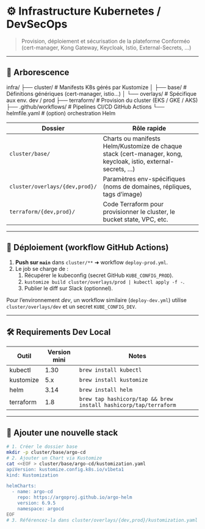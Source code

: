# ⚙️ Infrastructure Kubernetes / DevSecOps

> Provision, déploiement et sécurisation de la plateforme Conforméo  
> (cert-manager, Kong Gateway, Keycloak, Istio, External-Secrets, …)

---

## 🌳  Arborescence

infra/
├── cluster/ # Manifests K8s gérés par Kustomize
│ ├── base/ # Définitions génériques (cert-manager, istio…)
│ └── overlays/ # Spécifique aux env. dev / prod
├── terraform/ # Provision du cluster (EKS / GKE / AKS)
├── .github/workflows/ # Pipelines CI/CD GitHub Actions
└── helmfile.yaml # (option) orchestration Helm


| Dossier | Rôle rapide |
|---------|-------------|
| `cluster/base/` | Charts ou manifests Helm/Kustomize de chaque stack (cert-manager, kong, keycloak, istio, external-secrets, …) |
| `cluster/overlays/{dev,prod}/` | Paramètres env-spécifiques (noms de domaines, répliques, tags d’image) |
| `terraform/{dev,prod}/` | Code Terraform pour provisionner le cluster, le bucket state, VPC, etc. |

---

## 🚀  Déploiement (workflow GitHub Actions)

1. **Push sur `main`** dans `cluster/**` ➜ workflow `deploy-prod.yml`.
2. Le job se charge de :
   1. Récupérer le kubeconfig (secret GitHub `KUBE_CONFIG_PROD`).
   2. `kustomize build cluster/overlays/prod | kubectl apply -f -`.
   3. Publier le diff sur Slack (optionnel).

Pour l’environnement *dev*, un workflow similaire (`deploy-dev.yml`) utilise `cluster/overlays/dev` et un secret `KUBE_CONFIG_DEV`.

---

## 🛠️  Requirements Dev Local

| Outil | Version mini | Notes |
|-------|--------------|-------|
| kubectl | 1.30 | `brew install kubectl` |
| kustomize | 5.x | `brew install kustomize` |
| helm | 3.14 | `brew install helm` |
| terraform | 1.8 | `brew tap hashicorp/tap && brew install hashicorp/tap/terraform` |

---

## 🧩  Ajouter une nouvelle stack

```bash
# 1. Créer le dossier base
mkdir -p cluster/base/argo-cd
# 2. Ajouter un Chart via Kustomize
cat <<EOF > cluster/base/argo-cd/kustomization.yaml
apiVersion: kustomize.config.k8s.io/v1beta1
kind: Kustomization

helmCharts:
  - name: argo-cd
    repo: https://argoproj.github.io/argo-helm
    version: 6.9.5
    namespace: argocd
EOF
# 3. Référencez-la dans cluster/overlays/{dev,prod}/kustomization.yaml
